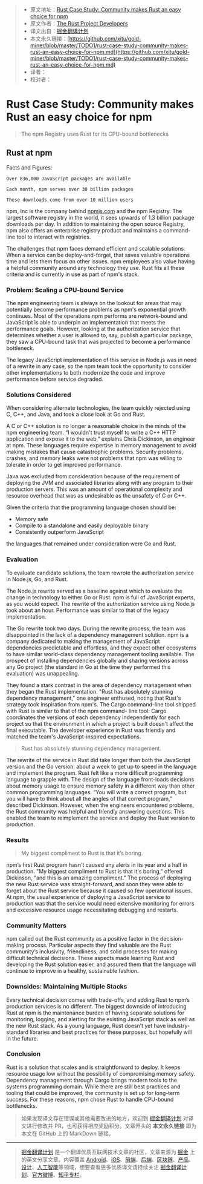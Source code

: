 > * 原文地址：[Rust Case Study: Community makes Rust an easy choice for npm](https://www.rust-lang.org/static/pdfs/Rust-npm-Whitepaper.pdf)
> * 原文作者：[The Rust Project Developers](https://www.rust-lang.org/)
> * 译文出自：[掘金翻译计划](https://github.com/xitu/gold-miner)
> * 本文永久链接：[https://github.com/xitu/gold-miner/blob/master/TODO1/rust-case-study-community-makes-rust-an-easy-choice-for-npm.md](https://github.com/xitu/gold-miner/blob/master/TODO1/rust-case-study-community-makes-rust-an-easy-choice-for-npm.md)
> * 译者：
> * 校对者：

# Rust Case Study: Community makes Rust an easy choice for npm

> The npm Registry uses Rust for its CPU-bound bottlenecks

## Rust at npm

Facts and Figures:

```
Over 836,000 JavaScript packages are available

Each month, npm serves over 30 billion packages

These downloads come from over 10 million users
```

npm, Inc is the company behind [npmjs.com](https://www.npmjs.com/) and the npm Registry. The largest software registry in the world, it sees upwards of 1.3 billion package downloads per day. In addition to maintaining the open source Registry, npm also offers an enterprise registry product and maintains a command-line tool to interact with registries.

The challenges that npm faces demand efficient and scalable solutions. When a service can be deploy-and-forget, that saves valuable operations time and lets them focus on other issues. npm employees also value having a helpful community around any technology they use. Rust fits all these criteria and is currently in use as part of npm's stack.

### Problem: Scaling a CPU-bound Service

The npm engineering team is always on the lookout for areas that may potentially become performance problems as npm's exponential growth continues. Most of the operations npm performs are network-bound and JavaScript is able to underpin an implementation that meets the performance goals. However, looking at the authorization service that determines whether a user is allowed to, say, publish a particular package, they saw a CPU-bound task that was projected to become a performance bottleneck.

The legacy JavaScript implementation of this service in Node.js was in need of a rewrite in any case, so the npm team took the opportunity to consider other implementations to both modernize the code and improve performance before service degraded.

### Solutions Considered

When considering alternate technologies, the team quickly rejected using C, C++, and Java, and took a close look at Go and Rust.

A C or C++ solution is no longer a reasonable choice in the minds of the npm engineering team. “I wouldn't trust myself to write a C++ HTTP application and expose it to the web,” explains Chris Dickinson, an engineer at npm. These languages require expertise in memory management to avoid making mistakes that cause catastrophic problems. Security problems, crashes, and memory leaks were not problems that npm was willing to tolerate in order to get improved performance.

Java was excluded from consideration because of the requirement of deploying the JVM and associated libraries along with any program to their production servers. This was an amount of operational complexity and resource overhead that was as undesirable as the unsafety of C or C++.

Given the criteria that the programming language chosen should be:

* Memory safe
* Compile to a standalone and easily deployable binary
* Consistently outperform JavaScript

the languages that remained under consideration were Go and Rust.

### Evaluation

To evaluate candidate solutions, the team rewrote the authorization service in Node.js, Go, and Rust.

The Node.js rewrite served as a baseline against which to evaluate the change in technology to either Go or Rust. npm is full of JavaScript experts, as you would expect. The rewrite of the authorization service using Node.js took about an hour. Performance was similar to that of the legacy implementation.

The Go rewrite took two days. During the rewrite process, the team was disappointed in the lack of a dependency management solution. npm is a company dedicated to making the management of JavaScript dependencies predictable and effortless, and they expect other ecosystems to have similar world-class dependency management tooling available. The prospect of installing dependencies globally and sharing versions across any Go project (the standard in Go at the time they performed this evaluation) was unappealing.

They found a stark contrast in the area of dependency management when they began the Rust implementation. "Rust has absolutely stunning dependency management," one engineer enthused, noting that Rust's strategy took inspiration from npm's. The Cargo command-line tool shipped with Rust is similar to that of the npm command- line tool: Cargo coordinates the versions of each dependency independently for each project so that the environment in which a project is built doesn't affect the final executable. The developer experience in Rust was friendly and matched the team's JavaScript-inspired expectations.

> Rust has absolutely stunning dependency management.

The rewrite of the service in Rust did take longer than both the JavaScript version and the Go version: about a week to get up to speed in the language and implement the program. Rust felt like a more difficult programming language to grapple with. The design of the language front-loads decisions about memory usage to ensure memory safety in a different way than other common programming languages. “You will write a correct program, but you will have to think about all the angles of that correct program,” described Dickinson. However, when the engineers encountered problems, the Rust community was helpful and friendly answering questions. This enabled the team to reimplement the service and deploy the Rust version to production.

### Results

> My biggest compliment to Rust is that it’s boring.

npm’s first Rust program hasn't caused any alerts in its year and a half in production. "My biggest compliment to Rust is that it's boring," offered Dickinson, "and this is an amazing compliment." The process of deploying the new Rust service was straight-forward, and soon they were able to forget about the Rust service because it caused so few operational issues. At npm, the usual experience of deploying a JavaScript service to production was that the service would need extensive monitoring for errors and excessive resource usage necessitating debugging and restarts.

### Community Matters

npm called out the Rust community as a positive factor in the decision-making process. Particular aspects they find valuable are the Rust community’s inclusivity, friendliness, and solid processes for making difficult technical decisions. These aspects made learning Rust and developing the Rust solution easier, and assured them that the language will continue to improve in a healthy, sustainable fashion.

### Downsides: Maintaining Multiple Stacks

Every technical decision comes with trade-offs, and adding Rust to npm’s production services is no different. The biggest downside of introducing Rust at npm is the maintenance burden of having separate solutions for monitoring, logging, and alerting for the existing JavaScript stack as well as the new Rust stack. As a young language, Rust doesn’t yet have industry-standard libraries and best practices for these purposes, but hopefully will in the future.

### Conclusion

Rust is a solution that scales and is straightforward to deploy. It keeps resource usage low without the possibility of compromising memory safety. Dependency management through Cargo brings modern tools to the systems programming domain. While there are still best practices and tooling that could be improved, the community is set up for long-term success. For these reasons, npm chose Rust to handle CPU-bound bottlenecks.

> 如果发现译文存在错误或其他需要改进的地方，欢迎到 [掘金翻译计划](https://github.com/xitu/gold-miner) 对译文进行修改并 PR，也可获得相应奖励积分。文章开头的 **本文永久链接** 即为本文在 GitHub 上的 MarkDown 链接。

---

> [掘金翻译计划](https://github.com/xitu/gold-miner) 是一个翻译优质互联网技术文章的社区，文章来源为 [掘金](https://juejin.im) 上的英文分享文章。内容覆盖 [Android](https://github.com/xitu/gold-miner#android)、[iOS](https://github.com/xitu/gold-miner#ios)、[前端](https://github.com/xitu/gold-miner#前端)、[后端](https://github.com/xitu/gold-miner#后端)、[区块链](https://github.com/xitu/gold-miner#区块链)、[产品](https://github.com/xitu/gold-miner#产品)、[设计](https://github.com/xitu/gold-miner#设计)、[人工智能](https://github.com/xitu/gold-miner#人工智能)等领域，想要查看更多优质译文请持续关注 [掘金翻译计划](https://github.com/xitu/gold-miner)、[官方微博](http://weibo.com/juejinfanyi)、[知乎专栏](https://zhuanlan.zhihu.com/juejinfanyi)。
